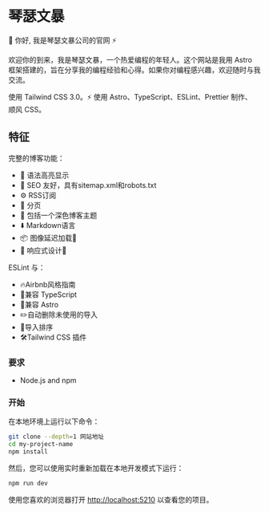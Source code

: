 # 琴瑟文暴

🚀 你好, 我是琴瑟文暴公司的官网 ⚡️

欢迎你的到来，我是琴瑟文暴，一个热爱编程的年轻人。这个网站是我用 Astro 框架搭建的，旨在分享我的编程经验和心得。如果你对编程感兴趣，欢迎随时与我交流。

使用 Tailwind CSS 3.0。⚡️ 使用 Astro、TypeScript、ESLint、Prettier 制作、 顺风 CSS。



## 特征

完整的博客功能：

- 🎈 语法高亮显示
- 🤖 SEO 友好，具有sitemap.xml和robots.txt
- ⚙️ RSS订阅
- 📖 分页
- 🌈 包括一个深色博客主题
- ⬇️ Markdown语言
- 📦 图像延迟加载🚨
- 💎 响应式设计🔧

ESLint 与：

- 🔥Airbnb风格指南
- 🎨兼容 TypeScript
- 🎉兼容 Astro
- ✏️自动删除未使用的导入
- 🦊导入排序
- 🛠Tailwind CSS 插件

### 要求

- Node.js and npm

### 开始

在本地环境上运行以下命令：

``` bash
git clone --depth=1 网站地址
cd my-project-name
npm install
```

然后，您可以使用实时重新加载在本地开发模式下运行：

``` bash
npm run dev
```

使用您喜欢的浏览器打开 [http://localhost:5210](http://localhost:5210/) 以查看您的项目。

